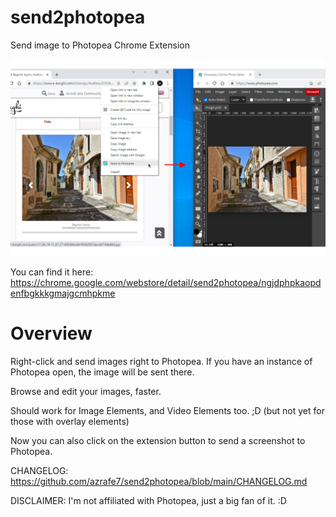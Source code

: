 # send2photopea
Send image to Photopea Chrome Extension

![alt text](./webstore_assets/screenshot_01.png "Screenshot")

You can find it here: https://chrome.google.com/webstore/detail/send2photopea/ngjdphpkaopdenfbgkkkgmajgcmhpkme

# Overview
Right-click and send images right to Photopea.
If you have an instance of Photopea open, the image will be sent there.

Browse and edit your images, faster.

Should work for Image Elements, and Video Elements too. ;D
(but not yet for those with overlay elements)

Now you can also click on the extension button to send a screenshot to Photopea.

CHANGELOG: https://github.com/azrafe7/send2photopea/blob/main/CHANGELOG.md

DISCLAIMER: I'm not affiliated with Photopea, just a big fan of it. :D
